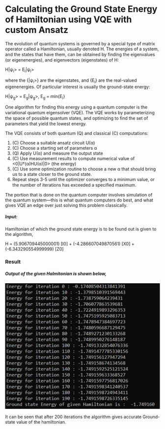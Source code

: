 # Calculating the Ground State Energy of Hamiltonian using VQE with custom Ansatz

The evolution of quantum systems is governed by a special type of matrix operator called a Hamiltonian, usually denoted H. The energies of a system, and the states that have them, can be obtained by ﬁnding the eigenvalues (or eigenenergies), and eigenvectors (eigenstates) of H:

H|ψ<sub>i</sub>> = E<sub>i</sub>|ψ<sub>i</sub>>

where the {|ψ<sub>i</sub>>} are the eigenstates, and {E<sub>i</sub>} are the real-valued eigenenergies. Of particular interest is usually the ground-state energy:

H|ψ<sub>g</sub>> = E<sub>g</sub>|ψ<sub>g</sub>>, E<sub>g</sub> = min{E<sub>i</sub>}

One algorithm for ﬁnding this energy using a quantum computer is the variational quantum eigensolver (VQE). The VQE works by parameterizing the space of possible quantum states, and optimizing to ﬁnd the set of parameters that yield the lowest energy.

The VQE consists of both quantum (Q) and classical (C) computations:
1. (C) Choose a suitable ansatz circuit U(α)
2. (C) Choose a starting set of parameters α
3. (Q) Apply U(α) and measure the output state
4. (C) Use measurement results to compute numerical value of <0|U†(α)HU(α)|0> (the energy)
5. (C) Use some optimization routine to choose a new α that should bring us to a state closer to the ground state.
6. Repeat steps 3-5 until the optimizer converges to a minimum value, or the number of iterations has exceeded a speciﬁed maximum.

The portion that is done on the quantum computer involves simulation of the quantum system—this is what quantum computers do best, and what gives VQE an edge over just solving this problem classically. 

##### Input:

Hamiltonian of which the ground state energy is to be found out is given to the algorithm, 

H = (5.906709445000001) [I0] + (-4.286607049870561) [X0] + (-6.343290554999999) [Z0] 

### Result

##### Output of the given Halmitonian is shown below,
<img src="Ground_state_output.JPG">

It can be seen that after 200 iterations the algorithm gives accurate Ground-state value of the hamiltonian.
